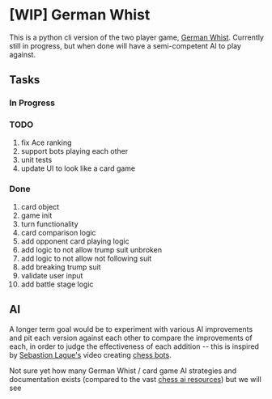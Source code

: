 # [WIP] German Whist
This is a python cli version of the two player game, [German Whist](https://en.wikipedia.org/wiki/German_whist). Currently still in progress, but when done will have a semi-competent AI to play against.

## Tasks
### In Progress

### TODO
1. fix Ace ranking
1. support bots playing each other
1. unit tests
1. update UI to look like a card game

### Done
1. card object
1. game init
1. turn functionality
1. card comparison logic
1. add opponent card playing logic
 1. add logic to not allow trump suit unbroken
 1. add logic to not allow not following suit
1. add breaking trump suit
1. validate user input
1. add battle stage logic

## AI
A longer term goal would be to experiment with various AI improvements and pit each version against each other to compare the improvements of each, in order to judge the effectiveness of each addition -- this is inspired by [Sebastion Lague's](https://github.com/seblague) video creating [chess bots](https://youtu.be/_vqlIPDR2TU?t=2743). 

Not sure yet how many German Whist / card game AI strategies and documentation exists (compared to the vast [chess ai resources](https://www.chessprogramming.org/Main_Page)) but we will see
